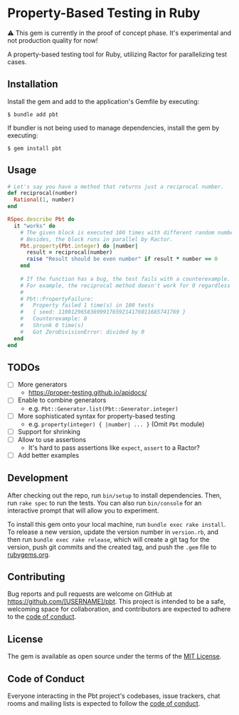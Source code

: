 # Property-Based Testing in Ruby

⚠️ This gem is currently in the proof of concept phase. It's experimental and not production quality for now!

A property-based testing tool for Ruby, utilizing Ractor for parallelizing test cases.

## Installation

Install the gem and add to the application's Gemfile by executing:

```shell
$ bundle add pbt
```

If bundler is not being used to manage dependencies, install the gem by executing:

```shell
$ gem install pbt
```

## Usage

```ruby
# Let's say you have a method that returns just a reciprocal number.
def reciprocal(number)
  Rational(1, number)
end

RSpec.describe Pbt do
  it "works" do
    # The given block is executed 100 times with different random numbers.
    # Besides, the block runs in parallel by Ractor.
    Pbt.property(Pbt.integer) do |number|
      result = reciprocal(number)
      raise "Result should be even number" if result * number == 0
    end
    
    # If the function has a bug, the test fails with a counterexample.
    # For example, the reciprocal method doesn't work for 0 regardless of the behavior is intended or not.
    #
    # Pbt::PropertyFailure:
    #   Property failed 1 time(s) in 100 tests
    #   { seed: 11001296583699917659214176011685741769 }
    #   Counterexample: 0
    #   Shrunk 0 time(s)
    #   Got ZeroDivisionError: divided by 0
  end
end
```

## TODOs

- [ ] More generators
  - https://proper-testing.github.io/apidocs/
- [ ] Enable to combine generators
  - e.g. `Pbt::Generator.list(Pbt::Generator.integer)`
- [ ] More sophisticated syntax for property-based testing
  - e.g. `property(integer) { |number| ... }` (Omit `Pbt` module)
- [ ] Support for shrinking
- [ ] Allow to use assertions
  - It's hard to pass assertions like `expect`, `assert` to a Ractor?
- [ ] Add better examples

## Development

After checking out the repo, run `bin/setup` to install dependencies. Then, run `rake spec` to run the tests. You can also run `bin/console` for an interactive prompt that will allow you to experiment.

To install this gem onto your local machine, run `bundle exec rake install`. To release a new version, update the version number in `version.rb`, and then run `bundle exec rake release`, which will create a git tag for the version, push git commits and the created tag, and push the `.gem` file to [rubygems.org](https://rubygems.org).

## Contributing

Bug reports and pull requests are welcome on GitHub at https://github.com/[USERNAME]/pbt. This project is intended to be a safe, welcoming space for collaboration, and contributors are expected to adhere to the [code of conduct](https://github.com/[USERNAME]/pbt/blob/master/CODE_OF_CONDUCT.md).

## License

The gem is available as open source under the terms of the [MIT License](https://opensource.org/licenses/MIT).

## Code of Conduct

Everyone interacting in the Pbt project's codebases, issue trackers, chat rooms and mailing lists is expected to follow the [code of conduct](https://github.com/[USERNAME]/pbt/blob/master/CODE_OF_CONDUCT.md).
